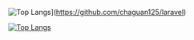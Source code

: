 
![Top Langs](https://github-readme-stats.vercel.app/api?username=chaguan125&show_icons=true&hide=prs&count_private=true&theme=radical)](https://github.com/chaguan125/laravel)

[![Top Langs](https://github-readme-stats.vercel.app/api/top-langs/?username=chaguan125&hide=prs&theme=radical)](https://github.com/chaguan125/laravel)
